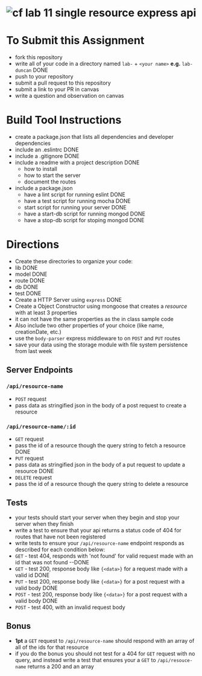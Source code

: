 ![cf](https://i.imgur.com/7v5ASc8.png) lab 11 single resource express api
======

# To Submit this Assignment
  * fork this repository
  * write all of your code in a directory named `lab-` + `<your name>` **e.g.** `lab-duncan` DONE
  * push to your repository
  * submit a pull request to this repository
  * submit a link to your PR in canvas
  * write a question and observation on canvas

# Build Tool Instructions
* create a package.json that lists all dependencies and developer dependencies
* include an .eslintrc DONE
* include a .gitignore DONE
* include a readme with a project description DONE
  * how to install
  * how to start the server
  * document the routes
* include a package.json
  * have a lint script for running eslint DONE
  * have a test script for running mocha DONE
  * start script for running your server DONE
  * have a start-db script for running mongod DONE
  * have a stop-db script for stoping mongod DONE

# Directions
* Create these directories to organize your code:
 * lib DONE
 * model DONE
 * route DONE
 * db DONE
 * test DONE
* Create a HTTP Server using `express` DONE
* Create a Object Constructor using mongoose that creates a _resource_ with at least 3 properties
 * it can not have the same properties as the in class sample code
 * Also include two other properties of your choice (like name, creationDate, etc.)
* use the `body-parser` express middleware to on `POST` and `PUT` routes
* save your data using the storage module with file system persistence from last week

## Server Endpoints
### `/api/resource-name`
* `POST` request
 * pass data as stringified json in the body of a post request to create a resource

### `/api/resource-name/:id`
* `GET` request
 * pass the id of a resource though the query string to fetch a resource  DONE
* `PUT` request
 * pass data as stringified json in the body of a put request to update a resource DONE
* `DELETE` request
 * pass the id of a resource though the query string to delete a resource   

## Tests
* your tests should start your server when they begin and stop your server when they finish
* write a test to ensure that your api returns a status code of 404 for routes that have not been registered
* write tests to ensure your `/api/resource-name` endpoint responds as described for each condition below:
 * `GET` - test 404, responds with 'not found' for valid request made with an id that was not found --DONE
 * `GET` - test 200, response body like `{<data>}` for a request made with a valid id DONE
 * `PUT` - test 200, response body like  `{<data>}` for a post request with a valid body DONE
 * `POST` - test 200, response body like  `{<data>}` for a post request with a valid body DONE
 * `POST` - test 400, with an invalid request body

## Bonus
* **1pt** a `GET` request to `/api/resource-name` should respond with an array of all of the ids for that resource
 * if you do the bonus you should not test for a 404 for `GET` request with no query, and instead write a test that ensures your a `GET` to `/api/resouce-name` returns a 200 and an array
